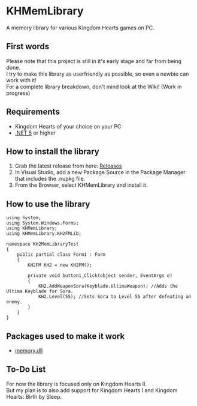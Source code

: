 
# KHMemLibrary
 A memory library for various Kingdom Hearts games on PC.

## First words
Please note that this project is still in it's early stage and far from being done.</br>
I try to make this library as userfriendly as possible, so even a newbie can work with it!</br>
For a complete library breakdown, don't mind look at the Wiki! (Work in progress)

## Requirements

 - Kingdom Hearts of your choice on your PC
 - [.NET 5](https://dotnet.microsoft.com/download/dotnet) or higher

## How to install the library

 1. Grab the latest release from here: [Releases](https://github.com/Dekirai/KHMemLibrary/releases)
 2. In Visual Studio, add a new Package Source in the Package Manager that includes the .nupkg file.
 3. From the Browser, select KHMemLibrary and install it.
 
## How to use the library

    using System;
    using System.Windows.Forms;
    using KHMemLibrary;
    using KHMemLibrary.KH2FMLib;
    
    namespace KH2MemLibraryTest
    {
        public partial class Form1 : Form
        {
            KH2FM KH2 = new KH2FM();
    
            private void button1_Click(object sender, EventArgs e)
            {
                KH2.AddWeaponSora(Keyblade.UltimaWeapon); //Adds the Ultima Keyblade for Sora.
                KH2.Level(55); //Sets Sora to Level 55 after defeating an enemy.
            }
        }
    }

## Packages used to make it work

 - [memory.dll](https://github.com/erfg12/memory.dll)

## To-Do List

For now the library is focused only on Kingdom Hearts II.</br>
But my plan is to also add support for Kingdom Hearts I and Kingdom Hearts: Birth by Sleep.